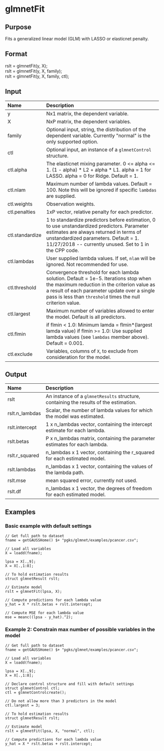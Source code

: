 # glmnetFit

## Purpose

Fits a generalized linear model (GLM) with LASSO or elasticnet penalty.

## Format

rslt = glmnetFit(y, X);  
rslt = glmnetFit(y, X, family);  
rslt = glmnetFit(y, X, family, ctl);

## Input
|Name|Description|
|:---- |:-----|
|y | Nx1 matrix, the dependent variable.|
|X | NxP matrix, the dependent variables.|
|family| Optional input, string, the distribution of the dependent variable. Currently "normal" is the only supported option.|
|ctl| Optional input, an instance of a `glmnetControl` structure.|
| ctl.alpha|         The elasticnet mixing parameter. 0 <= alpha <= 1.  (1 - alpha) * L2 + alpha * L1. alpha = 1 for LASSO. alpha = 0 for Ridge. Default = 1.|
| ctl.nlam |         Maximum number of lambda values. Default = 100. Note this will be ignored if specific `lambdas` are supplied. |
| ctl.weights|       Observation weights. |
| ctl.penalties|     1xP vector, relative penalty for each predictor. |
| ctl.standardize|   1 to standardize predictors before estimation, 0 to use unstandardized predictors. Parameter estimates are always returned in terms of unstandardized parameters. Default = 1. 11/27/2018 -- currently unused. Set to 1 in the CPP code. |
| ctl.lambdas|       User supplied lambda values. If set, `nlam` will be ignored. Not recommended for use. |
| ctl.threshold|     Convergence threshold for each lambda solution. Default = 1e-5. Iterations stop when the maximum reduction in the criterion value as a result of each parameter update over a single pass is less than `threshold` times the null criterion value. |
| ctl.largest  |     Maximum number of variables allowed to enter the model. Default is all predictors. |
| ctl.flmin    |     if flmin < 1.0: Minimum lamda = flmin*(largest lamda value) if flmin >= 1.0: Use supplied lambda values (see `lambdas` member above). Default = 0.001. |
| ctl.exclude  |  Variables, columns of `X`, to exclude from consideration for the model. | 



## Output
|Name|Description|
|:----- |:----|
|rslt| An instance of a `glmnetResults` structure, containing the results of the estimation.|
|rslt.n_lambdas |    Scalar, the number of lambda values for which the model was estimated.|
|rslt.intercept |    1 x n_lambdas vector, containing the intercept estimate for each lambda.|
|rslt.betas     |    P x n_lambdas matrix, containing the parameter estimates for each lambda.|
|rslt.r_squared |    n_lambdas x 1 vector, containing the r_squared for each estimated model.|
|rslt.lambdas   |    n_lambdas x 1 vector, containing the values of the lambda path.|
|rslt.mse       |    mean squared error, currently not used.|
|rslt.df        |    n_lambdas x 1 vector, the degrees of freedom for each estimated model.|


## Examples

### Basic example with default settings

```
// Get full path to dataset
fname = getGAUSSHome() $+ "pgks/glmnet/examples/pcancer.csv";

// Load all variables
X = loadd(fname);

lpsa = X[.,9];
X = X[.,1:8];

// To hold estimation results
struct glmnetResult rslt;

// Estimate model
rslt = glmnetFit(lpsa, X);

// Compute predictions for each lambda value
y_hat = X * rslt.betas + rslt.intercept;

// Compute MSE for each lambda value
mse = meanc((lpsa - y_hat).^2);
```

### Example 2: Constrain max number of possible variables in the model 

```
// Get full path to dataset
fname = getGAUSSHome() $+ "pgks/glmnet/examples/pcancer.csv";

// Load all variables
X = loadd(fname);

lpsa = X[.,9];
X = X[.,1:8];

// Declare control structure and fill with default settings
struct glmnetControl ctl;
ctl = glmnetControlcreate();

// Do not allow more than 3 predictors in the model
ctl.largest = 3;

// To hold estimation results
struct glmnetResult rslt;

// Estimate model
rslt = glmnetFit(lpsa, X, "normal", ctl);

// Compute predictions for each lambda value
y_hat = X * rslt.betas + rslt.intercept;
```
